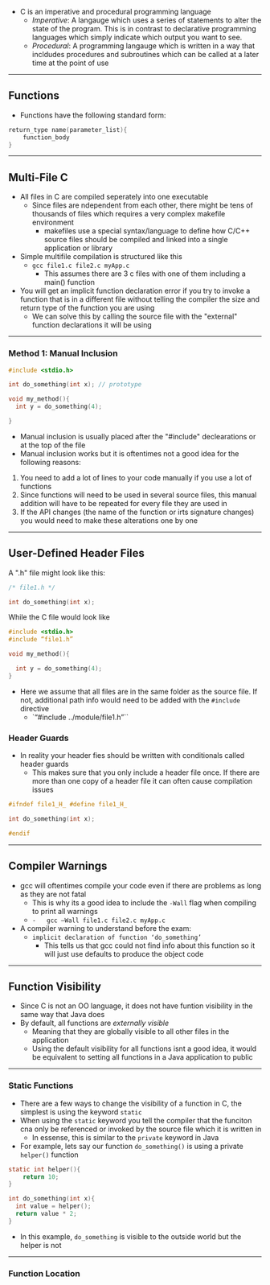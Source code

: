 - C is an imperative and procedural programming language 
	- _Imperative_: A langauge which uses a series of statements to alter the state of the program. This is in contrast to declarative programming languages which simply indicate which output you want to see. 
	- _Procedural_: A programming langauge which is written in a way that incldudes procedures and subroutines which can be called at a later time at the point of use
---
## Functions 
- Functions have the following standard form: 
```c
return_type name(parameter_list){ 
	function_body
}
```
---
## Multi-File C
- All files in C are compiled seperately into one executable 
	- Since files are ndependent from each other, there might be tens of thousands of files which requires a very complex makefile environment 
		- makefiles use a special syntax/language to define how C/C++ source files should be compiled and linked into a single application or library
- Simple multifile compilation is structured like this 
	- `gcc file1.c file2.c myApp.c`
		- This assumes there are 3 c files with one of them including a main() function
- You will get an implicit function declaration error if you try to invoke a function that is in a different file without telling the compiler the size and return type of the function you are using 
	- We can solve this by calling the source file with the "external" function declarations it will be using 
---
### Method 1: Manual Inclusion 
```c
#include <stdio.h>

int do_something(int x); // prototype

void my_method(){
  int y = do_something(4);

}
```
- Manual inclusion is usually placed after the "#include" declearations or at the top of the file 
- Manual inclusion works but it is oftentimes not a good idea for the following reasons: 
1. You need to add a lot of lines to your code manually if you use a lot of functions 
2. Since functions will need to be used in several source files, this manual addition will have to be repeated for every file they are used in 
3. If the API changes (the name of the function or irts signature changes) you would need to make these alterations one by one 
---
## User-Defined Header Files
A ".h" file might look like this: 
```c
/* file1.h */

int do_something(int x);
```
While the C file would look like 
```c
#include <stdio.h>
#include “file1.h”

void my_method(){

  int y = do_something(4);
}
```
- Here we assume that all files are in the same folder as the source file. If not, additional path info would need to be added with the `#include` directive
	- `“#include ../module/file1.h”``
### Header Guards 
- In reality your header fies should be written with conditionals called header guards
	- This makes sure that you only include a header file once. If there are more than one copy of a header file it can often cause compilation issues
``` c
#ifndef file1_H_ #define file1_H_

int do_something(int x);

#endif
```
---
## Compiler Warnings
- gcc will oftentimes compile your code even if there are problems as long as they are not fatal
	- This is why its a good idea to include the `-Wall` flag when compiling to print all warnings
	- `-   gcc –Wall file1.c file2.c myApp.c`
- A compiler warning to understand before the exam: 
	- `implicit declaration of function ‘do_something’`
		- This tells us that gcc could not find info about this function so it will just use defaults to produce the object code
---
## Function Visibility 
- Since C is not an OO language, it does not have funtion visibility in the same way that Java does
- By default, all functions are _externally visible_
	- Meaning that they are globally visible to all other files in the application 
	- Using the default visibility for all functions isnt a good idea, it would be equivalent to setting all functions in a Java application to public
---
### Static Functions 
- There are a few ways to change the visibility of a function in C, the simplest is using the keyword `static`
- When using the `static` keyword you tell the compiler that the funciton cna only be referenced or invoked by the source file which it is written in
	- In essense, this is similar to the `private` keyword in Java 
- For example, lets say our function `do_something()` is using a private `helper()` function 
```c
static int helper(){
	return 10; 
}

int do_something(int x){
  int value = helper();
  return value * 2;
}
```
- In this example, `do_something` is visible to the outside world but the helper is not
---
### Function Location 
